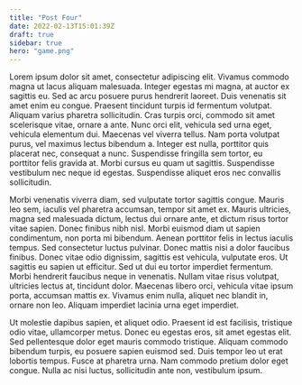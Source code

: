 ```yaml
---
title: "Post Four"
date: 2022-02-13T15:01:39Z
draft: true
sidebar: true
hero: "game.png"
---
```



Lorem ipsum dolor sit amet, consectetur adipiscing elit. Vivamus commodo magna ut lacus aliquam malesuada. Integer egestas mi magna, at auctor ex sagittis eu. Sed ac arcu posuere purus hendrerit laoreet. Duis venenatis sit amet enim eu congue. Praesent tincidunt turpis id fermentum volutpat. Aliquam varius pharetra sollicitudin. Cras turpis orci, commodo sit amet scelerisque vitae, ornare a ante. Nunc orci elit, vehicula sed urna eget, vehicula elementum dui. Maecenas vel viverra tellus. Nam porta volutpat purus, vel maximus lectus bibendum a. Integer est nulla, porttitor quis placerat nec, consequat a nunc. Suspendisse fringilla sem tortor, eu porttitor felis gravida at. Morbi cursus eu quam ut sagittis. Suspendisse vestibulum nec neque id egestas. Suspendisse aliquet eros nec convallis sollicitudin.

Morbi venenatis viverra diam, sed vulputate tortor sagittis congue. Mauris leo sem, iaculis vel pharetra accumsan, tempor sit amet ex. Mauris ultricies, magna sed malesuada dictum, lectus dui ornare ante, et dictum risus tortor vitae sapien. Donec finibus nibh nisl. Morbi euismod diam ut sapien condimentum, non porta mi bibendum. Aenean porttitor felis in lectus iaculis tempus. Sed consectetur luctus pulvinar. Donec mattis nisi a dolor faucibus finibus. Donec vitae odio dignissim, sagittis est vehicula, vulputate eros. Ut sagittis eu sapien ut efficitur. Sed ut dui eu tortor imperdiet fermentum. Morbi hendrerit faucibus neque in venenatis. Nullam vitae risus volutpat, ultricies lectus at, tincidunt dolor. Maecenas libero orci, vehicula vitae ipsum porta, accumsan mattis ex. Vivamus enim nulla, aliquet nec blandit in, ornare non leo. Aliquam imperdiet lacinia urna eget imperdiet.

Ut molestie dapibus sapien, et aliquet odio. Praesent id est facilisis, tristique odio vitae, ullamcorper metus. Donec eu egestas eros, sit amet egestas elit. Sed pellentesque dolor eget mauris commodo tristique. Aliquam commodo bibendum turpis, eu posuere sapien euismod sed. Duis tempor leo ut erat lobortis tempus. Fusce at pharetra urna. Nam commodo pretium dolor eget congue. Nulla ac nisi luctus, sollicitudin ante non, vestibulum ipsum. 